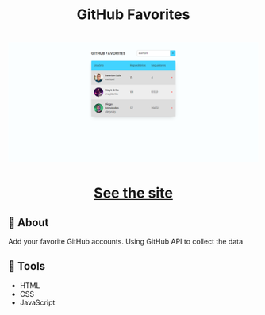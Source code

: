 <h1 align='center'>
GitHub Favorites
</h1>

<h1 align='center'>
  <img src="./assets/screenshot.PNG" />
</h1>
<h1 align='center'><a href="https://ewrtonl.github.io/github-favorites/">See the site</a></h1>

## 📕 About

Add your favorite GitHub accounts. 
Using GitHub API to collect the data

## 🔨 Tools

- HTML
- CSS
- JavaScript
